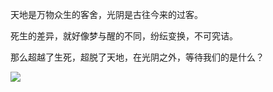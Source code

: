天地是万物众生的客舍，光阴是古往今来的过客。

死生的差异，就好像梦与醒的不同，纷纭变换，不可究诘。

那么超越了生死，超脱了天地，在光阴之外，等待我们的是什么？

![](https://pic.imgdb.cn/item/669fba7ad9c307b7e9288e8a.jpg)